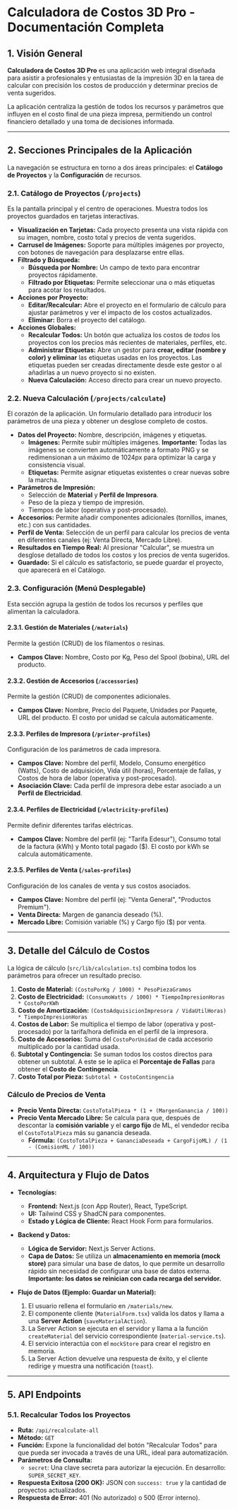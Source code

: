 # Calculadora de Costos 3D Pro - Documentación Completa

## 1. Visión General

**Calculadora de Costos 3D Pro** es una aplicación web integral diseñada para asistir a profesionales y entusiastas de la impresión 3D en la tarea de calcular con precisión los costos de producción y determinar precios de venta sugeridos.

La aplicación centraliza la gestión de todos los recursos y parámetros que influyen en el costo final de una pieza impresa, permitiendo un control financiero detallado y una toma de decisiones informada.

---

## 2. Secciones Principales de la Aplicación

La navegación se estructura en torno a dos áreas principales: el **Catálogo de Proyectos** y la **Configuración** de recursos.

### 2.1. Catálogo de Proyectos (`/projects`)
Es la pantalla principal y el centro de operaciones. Muestra todos los proyectos guardados en tarjetas interactivas.

- **Visualización en Tarjetas:** Cada proyecto presenta una vista rápida con su imagen, nombre, costo total y precios de venta sugeridos.
- **Carrusel de Imágenes:** Soporte para múltiples imágenes por proyecto, con botones de navegación para desplazarse entre ellas.
- **Filtrado y Búsqueda:**
    - **Búsqueda por Nombre:** Un campo de texto para encontrar proyectos rápidamente.
    - **Filtrado por Etiquetas:** Permite seleccionar una o más etiquetas para acotar los resultados.
- **Acciones por Proyecto:**
    - **Editar/Recalcular:** Abre el proyecto en el formulario de cálculo para ajustar parámetros y ver el impacto de los costos actualizados.
    - **Eliminar:** Borra el proyecto del catálogo.
- **Acciones Globales:**
    - **Recalcular Todos:** Un botón que actualiza los costos de *todos* los proyectos con los precios más recientes de materiales, perfiles, etc.
    - **Administrar Etiquetas:** Abre un gestor para **crear, editar (nombre y color) y eliminar** las etiquetas usadas en los proyectos. Las etiquetas pueden ser creadas directamente desde este gestor o al añadirlas a un nuevo proyecto si no existen.
    - **Nueva Calculación:** Acceso directo para crear un nuevo proyecto.

### 2.2. Nueva Calculación (`/projects/calculate`)
El corazón de la aplicación. Un formulario detallado para introducir los parámetros de una pieza y obtener un desglose completo de costos.

- **Datos del Proyecto:** Nombre, descripción, imágenes y etiquetas.
    - **Imágenes:** Permite subir múltiples imágenes. **Importante:** Todas las imágenes se convierten automáticamente a formato PNG y se redimensionan a un máximo de 1024px para optimizar la carga y consistencia visual.
    - **Etiquetas:** Permite asignar etiquetas existentes o crear nuevas sobre la marcha.
- **Parámetros de Impresión:**
    - Selección de **Material** y **Perfil de Impresora**.
    - Peso de la pieza y tiempo de impresión.
    - Tiempos de labor (operativa y post-procesado).
- **Accesorios:** Permite añadir componentes adicionales (tornillos, imanes, etc.) con sus cantidades.
- **Perfil de Venta:** Selección de un perfil para calcular los precios de venta en diferentes canales (ej: Venta Directa, Mercado Libre).
- **Resultados en Tiempo Real:** Al presionar "Calcular", se muestra un desglose detallado de todos los costos y los precios de venta sugeridos.
- **Guardado:** Si el cálculo es satisfactorio, se puede guardar el proyecto, que aparecerá en el Catálogo.

### 2.3. Configuración (Menú Desplegable)
Esta sección agrupa la gestión de todos los recursos y perfiles que alimentan la calculadora.

#### 2.3.1. Gestión de Materiales (`/materials`)
Permite la gestión (CRUD) de los filamentos o resinas.
- **Campos Clave:** Nombre, Costo por Kg, Peso del Spool (bobina), URL del producto.

#### 2.3.2. Gestión de Accesorios (`/accessories`)
Permite la gestión (CRUD) de componentes adicionales.
- **Campos Clave:** Nombre, Precio del Paquete, Unidades por Paquete, URL del producto. El costo por unidad se calcula automáticamente.

#### 2.3.3. Perfiles de Impresora (`/printer-profiles`)
Configuración de los parámetros de cada impresora.
- **Campos Clave:** Nombre del perfil, Modelo, Consumo energético (Watts), Costo de adquisición, Vida útil (horas), Porcentaje de fallas, y Costos de hora de labor (operativa y post-procesado).
- **Asociación Clave:** Cada perfil de impresora debe estar asociado a un **Perfil de Electricidad**.

#### 2.3.4. Perfiles de Electricidad (`/electricity-profiles`)
Permite definir diferentes tarifas eléctricas.
- **Campos Clave:** Nombre del perfil (ej: "Tarifa Edesur"), Consumo total de la factura (kWh) y Monto total pagado ($). El costo por kWh se calcula automáticamente.

#### 2.3.5. Perfiles de Venta (`/sales-profiles`)
Configuración de los canales de venta y sus costos asociados.
- **Campos Clave:** Nombre del perfil (ej: "Venta General", "Productos Premium").
- **Venta Directa:** Margen de ganancia deseado (%).
- **Mercado Libre:** Comisión variable (%) y Cargo fijo ($) por venta.

---

## 3. Detalle del Cálculo de Costos

La lógica de cálculo (`src/lib/calculation.ts`) combina todos los parámetros para ofrecer un resultado preciso.

1.  **Costo de Material:** `(CostoPorKg / 1000) * PesoPiezaGramos`
2.  **Costo de Electricidad:** `(ConsumoWatts / 1000) * TiempoImpresionHoras * CostoPorKWh`
3.  **Costo de Amortización:** `(CostoAdquisicionImpresora / VidaUtilHoras) * TiempoImpresionHoras`
4.  **Costos de Labor:** Se multiplica el tiempo de labor (operativa y post-procesado) por la tarifa/hora definida en el perfil de la impresora.
5.  **Costo de Accesorios:** Suma del `CostoPorUnidad` de cada accesorio multiplicado por la cantidad usada.
6.  **Subtotal y Contingencia:** Se suman todos los costos directos para obtener un subtotal. A este se le aplica el **Porcentaje de Fallas** para obtener el **Costo de Contingencia**.
7.  **Costo Total por Pieza:** `Subtotal + CostoContingencia`

### Cálculo de Precios de Venta

- **Precio Venta Directa:** `CostoTotalPieza * (1 + (MargenGanancia / 100))`
- **Precio Venta Mercado Libre:** Se calcula para que, después de descontar la **comisión variable** y el **cargo fijo** de ML, el vendedor reciba el `CostoTotalPieza` más su ganancia deseada.
  - **Fórmula:** `(CostoTotalPieza + GananciaDeseada + CargoFijoML) / (1 - (ComisionML / 100))`

---

## 4. Arquitectura y Flujo de Datos

- **Tecnologías:**
    - **Frontend:** Next.js (con App Router), React, TypeScript.
    - **UI:** Tailwind CSS y ShadCN para componentes.
    - **Estado y Lógica de Cliente:** React Hook Form para formularios.
- **Backend y Datos:**
    - **Lógica de Servidor:** Next.js Server Actions.
    - **Capa de Datos:** Se utiliza un **almacenamiento en memoria (mock store)** para simular una base de datos, lo que permite un desarrollo rápido sin necesidad de configurar una base de datos externa. **Importante: los datos se reinician con cada recarga del servidor.**

- **Flujo de Datos (Ejemplo: Guardar un Material):**
    1. El usuario rellena el formulario en `/materials/new`.
    2. El componente cliente (`MaterialForm.tsx`) valida los datos y llama a una **Server Action** (`saveMaterialAction`).
    3. La Server Action se ejecuta en el servidor y llama a la función `createMaterial` del servicio correspondiente (`material-service.ts`).
    4. El servicio interactúa con el `mockStore` para crear el registro en memoria.
    5. La Server Action devuelve una respuesta de éxito, y el cliente redirige y muestra una notificación (`toast`).

---

## 5. API Endpoints

### 5.1. Recalcular Todos los Proyectos

- **Ruta:** `/api/recalculate-all`
- **Método:** `GET`
- **Función:** Expone la funcionalidad del botón "Recalcular Todos" para que pueda ser invocada a través de una URL, ideal para automatización.
- **Parámetros de Consulta:**
    - `secret`: Una clave secreta para autorizar la ejecución. En desarrollo: `SUPER_SECRET_KEY`.
- **Respuesta Exitosa (200 OK):** JSON con `success: true` y la cantidad de proyectos actualizados.
- **Respuesta de Error:** 401 (No autorizado) o 500 (Error interno).
